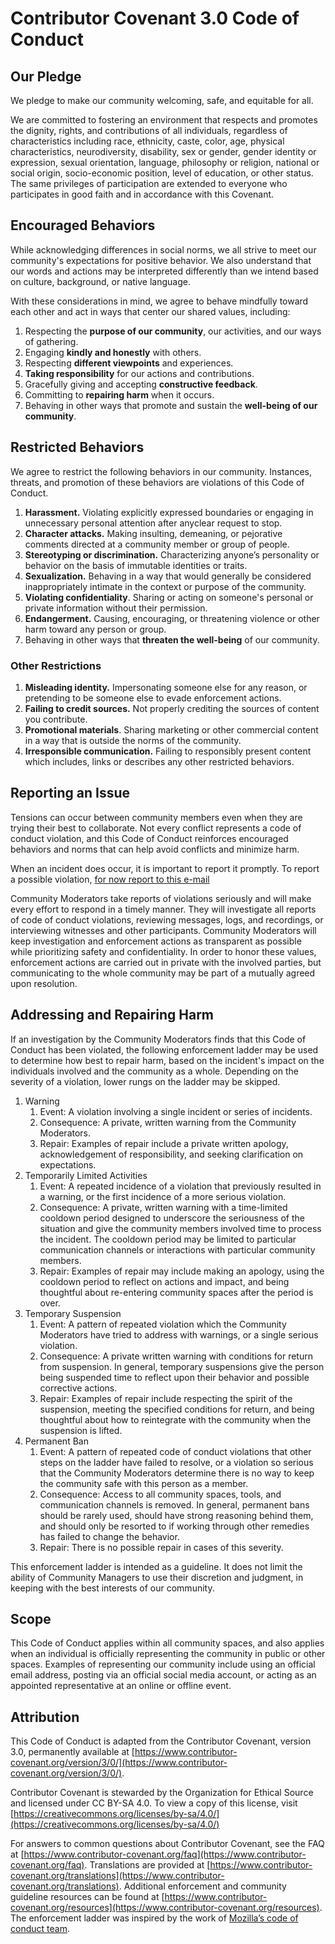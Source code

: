 
# Contributor Covenant 3.0 Code of Conduct

## Our Pledge

We pledge to make our community welcoming, safe, and equitable for all.

We are committed to fostering an environment that respects and promotes the dignity, rights, and contributions of all
individuals, regardless of characteristics including race, ethnicity, caste, color, age, physical characteristics,
neurodiversity, disability, sex or gender, gender identity or expression, sexual orientation, language, philosophy or
religion, national or social origin, socio-economic position, level of education, or other status. The same privileges
of participation are extended to everyone who participates in good faith and in accordance with this Covenant.


## Encouraged Behaviors

While acknowledging differences in social norms, we all strive to meet our community's expectations for positive
behavior. We also understand that our words and actions may be interpreted differently than we intend based on culture,
background, or native language.

With these considerations in mind, we agree to behave mindfully toward each other and act in ways that center our shared
values, including:

1. Respecting the **purpose of our community**, our activities, and our ways of gathering.
2. Engaging **kindly and honestly** with others.
3. Respecting **different viewpoints** and experiences.
4. **Taking responsibility** for our actions and contributions.
5. Gracefully giving and accepting **constructive feedback**.
6. Committing to **repairing harm** when it occurs.
7. Behaving in other ways that promote and sustain the **well-being of our community**.


## Restricted Behaviors

We agree to restrict the following behaviors in our community. Instances, threats, and promotion of these behaviors are
violations of this Code of Conduct.

1. **Harassment.** Violating explicitly expressed boundaries or engaging in unnecessary personal attention after
   anyclear request to stop.
2. **Character attacks.** Making insulting, demeaning, or pejorative comments directed at a community member or group
   of people.
3. **Stereotyping or discrimination.** Characterizing anyone’s personality or behavior on the basis of immutable
   identities or traits.
4. **Sexualization.** Behaving in a way that would generally be considered inappropriately intimate in the context or
   purpose of the community.
5. **Violating confidentiality**. Sharing or acting on someone's personal or private information without their
   permission.
6. **Endangerment.** Causing, encouraging, or threatening violence or other harm toward any person or group.
7. Behaving in other ways that **threaten the well-being** of our community.

### Other Restrictions

1. **Misleading identity.** Impersonating someone else for any reason, or pretending to be someone else to evade
   enforcement actions.
2. **Failing to credit sources.** Not properly crediting the sources of content you contribute.
3. **Promotional materials**. Sharing marketing or other commercial content in a way that is outside the norms of the
   community.
4. **Irresponsible communication.** Failing to responsibly present content which includes, links or describes any other
   restricted behaviors.


## Reporting an Issue

Tensions can occur between community members even when they are trying their best to collaborate. Not every conflict
represents a code of conduct violation, and this Code of Conduct reinforces encouraged behaviors and norms that can help
avoid conflicts and minimize harm.

When an incident does occur, it is important to report it promptly. To report a possible violation,
[for now report to this e-mail](<vmatir@outlook.com>)

Community Moderators take reports of violations seriously and will make every effort to respond in a timely manner. They
will investigate all reports of code of conduct violations, reviewing messages, logs, and recordings, or interviewing
witnesses and other participants. Community Moderators will keep investigation and enforcement actions as transparent as
possible while prioritizing safety and confidentiality. In order to honor these values, enforcement actions are carried
out in private with the involved parties, but communicating to the whole community may be part of a mutually agreed upon
resolution.


## Addressing and Repairing Harm

If an investigation by the Community Moderators finds that this Code of Conduct has been violated, the following
enforcement ladder may be used to determine how best to repair harm, based on the incident's impact on the individuals
involved and the community as a whole. Depending on the severity of a violation, lower rungs on the ladder may be
skipped.

1) Warning
    1) Event: A violation involving a single incident or series of incidents.
    2) Consequence: A private, written warning from the Community Moderators.
    3) Repair: Examples of repair include a private written apology, acknowledgement of responsibility, and seeking
       clarification on expectations.
2) Temporarily Limited Activities
    1) Event: A repeated incidence of a violation that previously resulted in a warning, or the first incidence of a
       more serious violation.
    2) Consequence: A private, written warning with a time-limited cooldown period designed to underscore the
       seriousness of the situation and give the community members involved time to process the incident. The cooldown
       period may be limited to particular communication channels or interactions with particular community members.
    3) Repair: Examples of repair may include making an apology, using the cooldown period to reflect on actions and
       impact, and being thoughtful about re-entering community spaces after the period is over.
3) Temporary Suspension
    1) Event: A pattern of repeated violation which the Community Moderators have tried to address with warnings, or a
       single serious violation.
    2) Consequence: A private written warning with conditions for return from suspension. In general, temporary
       suspensions give the person being suspended time to reflect upon their behavior and possible corrective actions.
    3) Repair: Examples of repair include respecting the spirit of the suspension, meeting the specified conditions for
       return, and being thoughtful about how to reintegrate with the community when the suspension is lifted.
4) Permanent Ban
    1) Event: A pattern of repeated code of conduct violations that other steps on the ladder have failed to resolve, or
       a violation so serious that the Community Moderators determine there is no way to keep the community safe with
       this person as a member.
    2) Consequence: Access to all community spaces, tools, and communication channels is removed. In general, permanent
       bans should be rarely used, should have strong reasoning behind them, and should only be resorted to if working
       through other remedies has failed to change the behavior.
    3) Repair: There is no possible repair in cases of this severity.

This enforcement ladder is intended as a guideline. It does not limit the ability of Community Managers to use their
discretion and judgment, in keeping with the best interests of our community.


## Scope

This Code of Conduct applies within all community spaces, and also applies when an individual is officially representing
the community in public or other spaces. Examples of representing our community include using an official email address,
posting via an official social media account, or acting as an appointed representative at an online or offline event.


## Attribution

This Code of Conduct is adapted from the Contributor Covenant, version 3.0, permanently available at
[https://www.contributor-covenant.org/version/3/0/](https://www.contributor-covenant.org/version/3/0/).

Contributor Covenant is stewarded by the Organization for Ethical Source and licensed under CC BY-SA 4.0. To view a copy
of this license, visit [https://creativecommons.org/licenses/by-sa/4.0/](https://creativecommons.org/licenses/by-sa/4.0/)

For answers to common questions about Contributor Covenant, see the FAQ at
[https://www.contributor-covenant.org/faq](https://www.contributor-covenant.org/faq). Translations are provided at
[https://www.contributor-covenant.org/translations](https://www.contributor-covenant.org/translations). Additional
enforcement and community guideline resources can be found at
[https://www.contributor-covenant.org/resources](https://www.contributor-covenant.org/resources). The enforcement ladder
was inspired by the work of [Mozilla’s code of conduct team](https://github.com/mozilla/inclusion).

